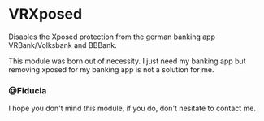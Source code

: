 # VRXposed
Disables the Xposed protection from the german banking app VRBank/Volksbank and BBBank.

This module was born out of necessity. I just need my banking app but removing xposed for my banking app is not a solution for me.

### @Fiducia

I hope you don't mind this module, if you do, don't hesitate to contact me.
